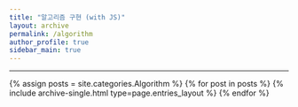 ```yaml
---
title: "알고리즘 구현 (with JS)"
layout: archive
permalink: /algorithm
author_profile: true
sidebar_main: true
---
```


---

{% assign posts = site.categories.Algorithm %}
{% for post in posts %} {% include archive-single.html type=page.entries_layout %} {% endfor %}
